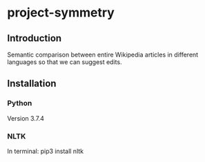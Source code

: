 # project-symmetry
## Introduction
Semantic comparison between entire Wikipedia articles in different languages so that we can suggest edits.
## Installation
### Python
Version 3.7.4
### NLTK
In terminal:
pip3 install nltk


